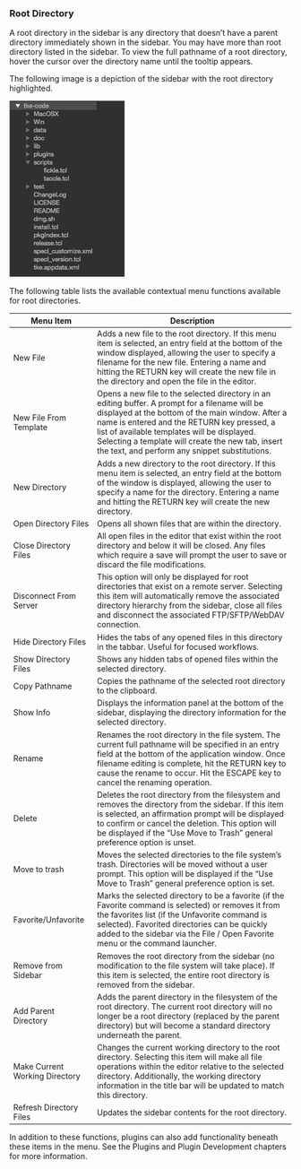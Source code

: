 ### Root Directory

A root directory in the sidebar is any directory that doesn’t have a parent directory immediately shown in the sidebar.  You may have more than root directory listed in the sidebar.  To view the full pathname of a root directory, hover the cursor over the directory name until the tooltip appears.

The following image is a depiction of the sidebar with the root directory highlighted.

![Sidebar Root Directory](assets/Sidebar-Root.png "Sidebar Root Directory")

The following table lists the available contextual menu functions available for root directories.

| Menu Item | Description |
| - | - |
| New File | Adds a new file to the root directory.  If this menu item is selected, an entry field at the bottom of the window displayed, allowing the user to specify a filename for the new file.  Entering a name and hitting the RETURN key will create the new file in the directory and open the file in the editor. |
| New File From Template | Opens a new file to the selected directory in an editing buffer. A prompt for a filename will be displayed at the bottom of the main window. After a name is entered and the RETURN key pressed, a list of available templates will be displayed. Selecting a template will create the new tab, insert the text, and perform any snippet substitutions. |
| New Directory | Adds a new directory to the root directory.  If this menu item is selected, an entry field at the bottom of the window is displayed, allowing the user to specify a name for the directory.  Entering a name and hitting the RETURN key will create the new directory. |
| Open Directory Files | Opens all shown files that are within the directory. |
| Close Directory Files | All open files in the editor that exist within the root directory and below it will be closed.  Any files which require a save will prompt the user to save or discard the file modifications. |
| Disconnect From Server | This option will only be displayed for root directories that exist on a remote server.  Selecting this item will automatically remove the associated directory hierarchy from the sidebar, close all files and disconnect the associated FTP/SFTP/WebDAV connection. |
| Hide Directory Files | Hides the tabs of any opened files in this directory in the tabbar.  Useful for focused workflows. |
| Show Directory Files | Shows any hidden tabs of opened files within the selected directory. |
| Copy Pathname | Copies the pathname of the selected root directory to the clipboard. |
| Show Info | Displays the information panel at the bottom of the sidebar, displaying the directory information for the selected directory. |
| Rename | Renames the root directory in the file system.  The current full pathname will be specified in an entry field at the bottom of the application window.  Once filename editing is complete, hit the RETURN key to cause the rename to occur.  Hit the ESCAPE key to cancel the renaming operation. |
| Delete | Deletes the root directory from the filesystem and removes the directory from the sidebar.  If this item is selected, an affirmation prompt will be displayed to confirm or cancel the deletion. This option will be displayed if the “Use Move to Trash” general preference option is unset. |
| Move to trash | Moves the selected directories to the file system’s trash. Directories will be moved without a user prompt. This option will be displayed if the “Use Move to Trash” general preference option is set. |
| Favorite/Unfavorite | Marks the selected directory to be a favorite (if the Favorite command is selected) or removes it from the favorites list (if the Unfavorite command is selected).  Favorited directories can be quickly added to the sidebar via the File / Open Favorite menu or the command launcher. |
| Remove from Sidebar | Removes the root directory from the sidebar (no modification to the file system will take place).  If this item is selected, the entire root directory is removed from the sidebar. |
| Add Parent Directory | Adds the parent directory in the filesystem of the root directory.  The current root directory will no longer be a root directory (replaced by the parent directory) but will become a standard directory underneath the parent. |
| Make Current Working Directory | Changes the current working directory to the root directory.  Selecting this item will make all file operations within the editor relative to the selected directory.  Additionally, the working directory information in the title bar will be updated to match this directory. |
| Refresh Directory Files | Updates the sidebar contents for the root directory. |

In addition to these functions, plugins can also add functionality beneath these items in the menu.  See the Plugins and Plugin Development chapters for more information.